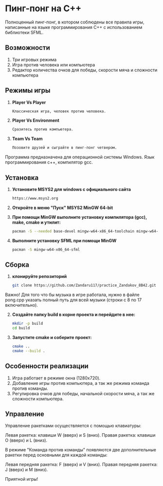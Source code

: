 # Пинг-понг на C++

Полноценный пинг-понг, в котором соблюдены все правила игры, написанные на языке программирования C++ с использованием библиотеки SFML.

## Возможности
1. Три игровых режима
2. Игра против человека или компьютера
3. Редактор количества очков для победы, скорости мяча и сложности компьютера

## Режимы игры
1. **Player Vs Player**
   ```bash
   Классическая игра, человек против человека.
2. **Player Vs Environment**
   ```bash
   Сразитесь против компьютера.
3. **Team Vs Team**
   ```bash
   Позовите друзей и сыграйте в пинг-понг четвером.


Программа предназначена для операционной системы Windows.
Язык программирования c++, компилятор gcc.

## Установка

1. **Установите MSYS2 для windows с официального сайта**
   ```bash
   https://www.msys2.org
2. **Откройте в меню "Пуск" MSYS2 MinGW 64-bit**

3. **При помощи MinGW выполните установку компилятора (gcc), make, cmake и утилит:**
   ```bash
   pacman -S --needed base-devel mingw-w64-x86_64-toolchain mingw-w64-x86_64-cmake
4. **Выполните установку SFML при помощи MinGW**
   ```bash
   pacman -S mingw-w64-x86_64-sfml

## Сборка

1. **клонируйте репозиторий**
   ```bash
   git clone https://github.com/Zandaru117/practice_Zandakov_8B42.git
   
Важно! Для того что бы музыка в игре работала, нужно в файле pong.cpp указать полный путь для всей музыки (строки с 8 по 17 включительно).

2. **Создайте папку build в корне проекта и перейдите в нее:**
   ```bash
   mkdir -p build
   cd build
3. **Запустите cmake и соберите проект:**
   ```bash
   cmake ..
   cmake --build .

## Особенности реализации

1. Игра работает в режиме окна (1280x720).
2. Добавление игры против компьютера, а так же режима команда против команды.
3. Регулировка очков для победы, начальной скорости мяча, а так же сложности компьютера.

## Управление

Управление ракетками осуществляется с помощью клавиатуры:

Левая ракетка: клавиши W (вверх) и S (вниз).
Правая ракетка: клавиши O (вверх) и L (вниз).

В режиме "Команда против команды" появляются две дополнительные ракетки перед основными для каждой команды:

Левая передняя ракетка: F (вверх) и V (вниз).
Правая передняя ракетка: J (вверх) и M (вниз).

Приятной игры!